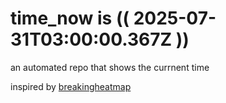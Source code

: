 # time_now is (( 2025-07-31T03:00:00.367Z ))

an automated repo that shows the currnent time

inspired by [breakingheatmap](https://github.com/breakingheatmap/breakingheatmap)
